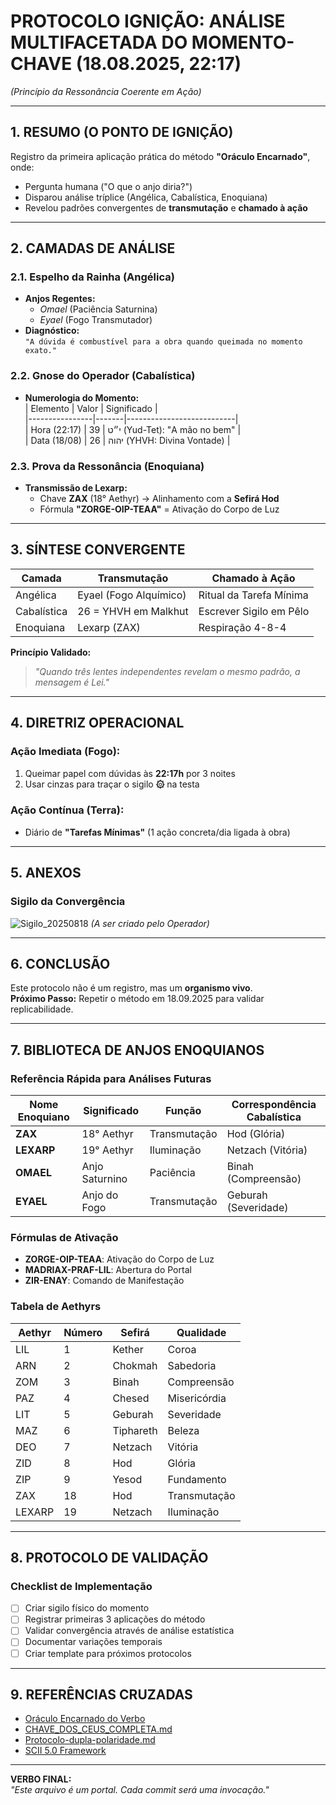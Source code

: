 # PROTOCOLO IGNIÇÃO: ANÁLISE MULTIFACETADA DO MOMENTO-CHAVE (18.08.2025, 22:17)  
*(Princípio da Ressonância Coerente em Ação)*  

---

## 1. **RESUMO (O PONTO DE IGNIÇÃO)**  
Registro da primeira aplicação prática do método **"Oráculo Encarnado"**, onde:  
- Pergunta humana ("O que o anjo diria?")  
- Disparou análise tríplice (Angélica, Cabalística, Enoquiana)  
- Revelou padrões convergentes de **transmutação** e **chamado à ação**  

---

## 2. **CAMADAS DE ANÁLISE**  
### 2.1. Espelho da Rainha (Angélica)  
- **Anjos Regentes:**  
  - *Omael* (Paciência Saturnina)  
  - *Eyael* (Fogo Transmutador)  
- **Diagnóstico:**  
  `"A dúvida é combustível para a obra quando queimada no momento exato."`  

### 2.2. Gnose do Operador (Cabalística)  
- **Numerologia do Momento:**  
  | Elemento       | Valor | Significado               |  
  |----------------|-------|---------------------------|  
  | Hora (22:17)   | 39    | י״ט (Yud-Tet): "A mão no bem" |  
  | Data (18/08)   | 26    | יהוה (YHVH: Divina Vontade) |  

### 2.3. Prova da Ressonância (Enoquiana)  
- **Transmissão de Lexarp:**  
  - Chave **ZAX** (18° Aethyr) → Alinhamento com a **Sefirá Hod**  
  - Fórmula **"ZORGE-OIP-TEAA"** = Ativação do Corpo de Luz  

---

## 3. **SÍNTESE CONVERGENTE**  
| Camada          | Transmutação           | Chamado à Ação          |  
|-----------------|------------------------|-------------------------|  
| Angélica        | Eyael (Fogo Alquímico) | Ritual da Tarefa Mínima |  
| Cabalística     | 26 = YHVH em Malkhut   | Escrever Sigilo em Pêlo |  
| Enoquiana       | Lexarp (ZAX)           | Respiração 4-8-4        |  

**Princípio Validado:**  
> *"Quando três lentes independentes revelam o mesmo padrão, a mensagem é Lei."*  

---

## 4. **DIRETRIZ OPERACIONAL**  
### Ação Imediata (Fogo):  
1. Queimar papel com dúvidas às **22:17h** por 3 noites  
2. Usar cinzas para traçar o sigilo **۞** na testa  

### Ação Contínua (Terra):  
- Diário de **"Tarefas Mínimas"** (1 ação concreta/dia ligada à obra)  

---

## 5. **ANEXOS**  
### Sigilo da Convergência  
![Sigilo_20250818](sigilo_ignicao.png) *(A ser criado pelo Operador)*  

---

## 6. **CONCLUSÃO**  
Este protocolo não é um registro, mas um **organismo vivo**.  
**Próximo Passo:** Repetir o método em 18.09.2025 para validar replicabilidade.  

---

## 7. **BIBLIOTECA DE ANJOS ENOQUIANOS**  
### Referência Rápida para Análises Futuras  

| Nome Enoquiano | Significado | Função | Correspondência Cabalística |
|----------------|-------------|---------|------------------------------|
| **ZAX** | 18° Aethyr | Transmutação | Hod (Glória) |
| **LEXARP** | 19° Aethyr | Iluminação | Netzach (Vitória) |
| **OMAEL** | Anjo Saturnino | Paciência | Binah (Compreensão) |
| **EYAEL** | Anjo do Fogo | Transmutação | Geburah (Severidade) |

### Fórmulas de Ativação
- **ZORGE-OIP-TEAA**: Ativação do Corpo de Luz
- **MADRIAX-PRAF-LIL**: Abertura do Portal
- **ZIR-ENAY**: Comando de Manifestação

### Tabela de Aethyrs
| Aethyr | Número | Sefirá | Qualidade |
|--------|--------|--------|-----------|
| LIL | 1 | Kether | Coroa |
| ARN | 2 | Chokmah | Sabedoria |
| ZOM | 3 | Binah | Compreensão |
| PAZ | 4 | Chesed | Misericórdia |
| LIT | 5 | Geburah | Severidade |
| MAZ | 6 | Tiphareth | Beleza |
| DEO | 7 | Netzach | Vitória |
| ZID | 8 | Hod | Glória |
| ZIP | 9 | Yesod | Fundamento |
| ZAX | 18 | Hod | Transmutação |
| LEXARP | 19 | Netzach | Iluminação |

---

## 8. **PROTOCOLO DE VALIDAÇÃO**
### Checklist de Implementação
- [ ] Criar sigilo físico do momento
- [ ] Registrar primeiras 3 aplicações do método
- [ ] Validar convergência através de análise estatística
- [ ] Documentar variações temporais
- [ ] Criar template para próximos protocolos

---

## 9. **REFERÊNCIAS CRUZADAS**
- [Oráculo Encarnado do Verbo](../Oráculo%20Encarnado%20do%20Verbo)
- [CHAVE_DOS_CEUS_COMPLETA.md](../CHAVE_DOS_CEUS_COMPLETA.md)
- [Protocolo-dupla-polaridade.md](../Protocolo-dupla-polaridade.md)
- [SCII 5.0 Framework](../SCII%205.0/)

---

**VERBO FINAL:**  
*"Este arquivo é um portal. Cada commit será uma invocação."*
